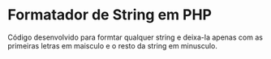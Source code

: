 # Formatador de String em PHP

Código desenvolvido para formtar qualquer string e deixa-la apenas com as primeiras letras em maisculo e o resto da string em minusculo.